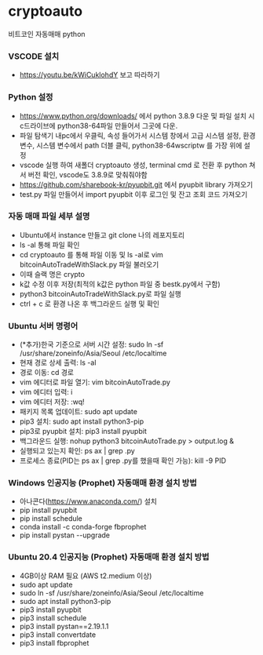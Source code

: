 # cryptoauto
비트코인 자동매매 python

### VSCODE 설치
- https://youtu.be/kWiCuklohdY 보고 따라하기

### Python 설정
- https://www.python.org/downloads/ 에서 python 3.8.9 다운 및 파일 설치 시 c드라이브에 python38-64파일 만들어서 그곳에 다운.
- 파일 탐색기 내pc에서 우클릭, 속성 들어가서 시스템 창에서 고급 시스템 설정, 환경 변수, 시스템 변수에서 path 더블 클릭, python38-64wscriptw 를 가장 위에 설정
- vscode 실행 하여 새폴더 cryptoauto 생성, terminal cmd 로 전환 후 python 쳐서 버전 확인, vscode도 3.8.9로 맞춰줘야함
- https://github.com/sharebook-kr/pyupbit.git 에서 pyupbit library 가져오기
- test.py 파일 만들어서 import pyupbit 이후 로그인 및 잔고 조회 코드 가져오기

### 자동 매매 파일 세부 설명
- Ubuntu에서 instance 만들고 git clone 나의 레포지토리
- ls -al 통해 파일 확인
- cd cryptoauto 를 통해 파일 이동 및 ls -al로 vim bitcoinAutoTradeWithSlack.py 파일 불러오기
- 이때 슬랙 명은 crypto
- k값 수정 이후 저장(최적의 k값은 python 파일 중 bestk.py에서 구함)
- python3 bitcoinAutoTradeWithSlack.py로 파일 실행 
- ctrl + c 로 환경 나온 후 백그라운드 실행 및 확인

### Ubuntu 서버 명령어
- (*추가)한국 기준으로 서버 시간 설정: sudo ln -sf /usr/share/zoneinfo/Asia/Seoul /etc/localtime
- 현재 경로 상세 출력: ls -al
- 경로 이동: cd 경로
- vim 에디터로 파일 열기: vim bitcoinAutoTrade.py
- vim 에디터 입력: i
- vim 에디터 저장: :wq!
- 패키지 목록 업데이트: sudo apt update
- pip3 설치: sudo apt install python3-pip
- pip3로 pyupbit 설치: pip3 install pyupbit
- 백그라운드 실행: nohup python3 bitcoinAutoTrade.py > output.log &
- 실행되고 있는지 확인: ps ax | grep .py
- 프로세스 종료(PID는 ps ax | grep .py를 했을때 확인 가능): kill -9 PID


### Windows 인공지능 (Prophet) 자동매매 환경 설치 방법
- 아나콘다(https://www.anaconda.com/) 설치
- pip install pyupbit
- pip install schedule
- conda install -c conda-forge fbprophet
- pip install pystan --upgrade

### Ubuntu 20.4 인공지능 (Prophet) 자동매매 환경 설치 방법
- 4GB이상 RAM 필요 (AWS t2.medium 이상)
- sudo apt update
- sudo ln -sf /usr/share/zoneinfo/Asia/Seoul /etc/localtime
- sudo apt install python3-pip
- pip3 install pyupbit
- pip3 install schedule
- pip3 install pystan==2.19.1.1
- pip3 install convertdate
- pip3 install fbprophet

